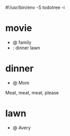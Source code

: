 #!/usr/bin/env -S todotree -i

# movie
- @ family
- : dinner lawn

# dinner
- @ Mom

Meat, meat, meat, please

# lawn
- @ Avery

